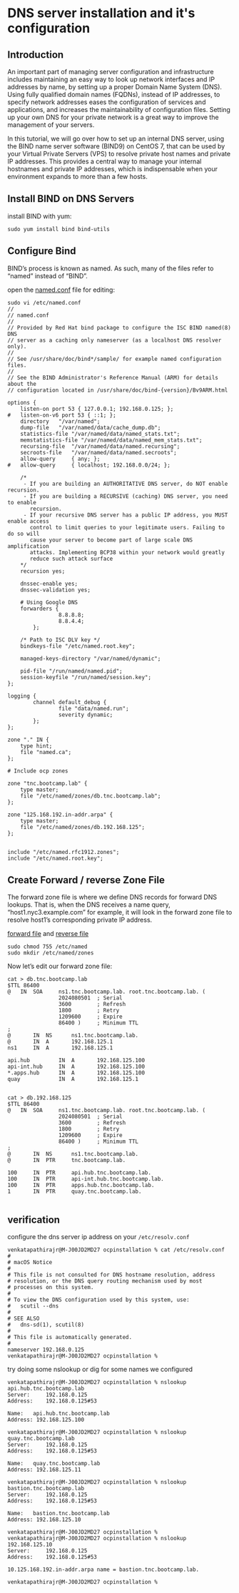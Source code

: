 # DNS server installation and it's configuration


## Introduction

An important part of managing server configuration and infrastructure includes maintaining an easy way to look up network interfaces and IP addresses by name, by setting up a proper Domain Name System (DNS). Using fully qualified domain names (FQDNs), instead of IP addresses, to specify network addresses eases the configuration of services and applications, and increases the maintainability of configuration files. Setting up your own DNS for your private network is a great way to improve the management of your servers.

In this tutorial, we will go over how to set up an internal DNS server, using the BIND name server software (BIND9) on CentOS 7, that can be used by your Virtual Private Servers (VPS) to resolve private host names and private IP addresses. This provides a central way to manage your internal hostnames and private IP addresses, which is indispensable when your environment expands to more than a few hosts.

## Install BIND on DNS Servers

install BIND with yum:
```
sudo yum install bind bind-utils
```
## Configure Bind

BIND’s process is known as named. As such, many of the files refer to “named” instead of “BIND”.

open the [named.conf](./files/named.conf) file for editing:



```
sudo vi /etc/named.conf
//
// named.conf
//
// Provided by Red Hat bind package to configure the ISC BIND named(8) DNS
// server as a caching only nameserver (as a localhost DNS resolver only).
//
// See /usr/share/doc/bind*/sample/ for example named configuration files.
//
// See the BIND Administrator's Reference Manual (ARM) for details about the
// configuration located in /usr/share/doc/bind-{version}/Bv9ARM.html

options {
	listen-on port 53 { 127.0.0.1; 192.168.0.125; };
#	listen-on-v6 port 53 { ::1; };
	directory 	"/var/named";
	dump-file 	"/var/named/data/cache_dump.db";
	statistics-file "/var/named/data/named_stats.txt";
	memstatistics-file "/var/named/data/named_mem_stats.txt";
	recursing-file  "/var/named/data/named.recursing";
	secroots-file   "/var/named/data/named.secroots";
	allow-query     { any; };
#	allow-query     { localhost; 192.168.0.0/24; };

	/*
	 - If you are building an AUTHORITATIVE DNS server, do NOT enable recursion.
	 - If you are building a RECURSIVE (caching) DNS server, you need to enable
	   recursion.
	 - If your recursive DNS server has a public IP address, you MUST enable access
	   control to limit queries to your legitimate users. Failing to do so will
	   cause your server to become part of large scale DNS amplification
	   attacks. Implementing BCP38 within your network would greatly
	   reduce such attack surface
	*/
	recursion yes;

	dnssec-enable yes;
	dnssec-validation yes;

	# Using Google DNS
	forwarders {
                8.8.8.8;
                8.8.4.4;
        };

	/* Path to ISC DLV key */
	bindkeys-file "/etc/named.root.key";

	managed-keys-directory "/var/named/dynamic";

	pid-file "/run/named/named.pid";
	session-keyfile "/run/named/session.key";
};

logging {
        channel default_debug {
                file "data/named.run";
                severity dynamic;
        };
};

zone "." IN {
	type hint;
	file "named.ca";
};

# Include ocp zones

zone "tnc.bootcamp.lab" {
    type master;
    file "/etc/named/zones/db.tnc.bootcamp.lab";
};

zone "125.168.192.in-addr.arpa" {
    type master;
    file "/etc/named/zones/db.192.168.125";
};


include "/etc/named.rfc1912.zones";
include "/etc/named.root.key";

```

## Create Forward / reverse Zone File

The forward zone file is where we define DNS records for forward DNS lookups. That is, when the DNS receives a name query, “host1.nyc3.example.com” for example, it will look in the forward zone file to resolve host1’s corresponding private IP address.

 [forward file](./files/named/zones/db.tnc.bootcamp.lab) and [reverse file](./files/named/zones/db.192.168.125)

```
sudo chmod 755 /etc/named
sudo mkdir /etc/named/zones
```

Now let’s edit our forward zone file:


```
cat > db.tnc.bootcamp.lab
$TTL 86400
@   IN  SOA     ns1.tnc.bootcamp.lab. root.tnc.bootcamp.lab. (
                2024080501  ; Serial
                3600        ; Refresh
                1800        ; Retry
                1209600     ; Expire
                86400 )     ; Minimum TTL
;
@       IN  NS      ns1.tnc.bootcamp.lab.
@       IN  A       192.168.125.1
ns1     IN  A       192.168.125.1

api.hub         IN  A       192.168.125.100
api-int.hub     IN  A       192.168.125.100
*.apps.hub      IN  A       192.168.125.100
quay            IN  A       192.168.125.1


cat > db.192.168.125
$TTL 86400
@   IN  SOA     ns1.tnc.bootcamp.lab. root.tnc.bootcamp.lab. (
                2024080501  ; Serial
                3600        ; Refresh
                1800        ; Retry
                1209600     ; Expire
                86400 )     ; Minimum TTL
;
@       IN  NS      ns1.tnc.bootcamp.lab.
@       IN  PTR     tnc.bootcamp.lab.

100     IN  PTR     api.hub.tnc.bootcamp.lab.
100     IN  PTR     api-int.hub.tnc.bootcamp.lab.
100     IN  PTR     apps.hub.tnc.bootcamp.lab.
1       IN  PTR     quay.tnc.bootcamp.lab.


```


## verification 

configure the dns server ip address on your `/etc/resolv.conf `

```
venkatapathirajr@M-J00JD2MD27 ocpinstallation % cat /etc/resolv.conf 
#
# macOS Notice
#
# This file is not consulted for DNS hostname resolution, address
# resolution, or the DNS query routing mechanism used by most
# processes on this system.
#
# To view the DNS configuration used by this system, use:
#   scutil --dns
#
# SEE ALSO
#   dns-sd(1), scutil(8)
#
# This file is automatically generated.
#
nameserver 192.168.0.125
venkatapathirajr@M-J00JD2MD27 ocpinstallation % 
```

try doing some nslookup or dig for some names we configured

```
venkatapathirajr@M-J00JD2MD27 ocpinstallation % nslookup api.hub.tnc.bootcamp.lab
Server:		192.168.0.125
Address:	192.168.0.125#53

Name:	api.hub.tnc.bootcamp.lab
Address: 192.168.125.100

venkatapathirajr@M-J00JD2MD27 ocpinstallation % nslookup quay.tnc.bootcamp.lab   
Server:		192.168.0.125
Address:	192.168.0.125#53

Name:	quay.tnc.bootcamp.lab
Address: 192.168.125.11

venkatapathirajr@M-J00JD2MD27 ocpinstallation % nslookup bastion.tnc.bootcamp.lab
Server:		192.168.0.125
Address:	192.168.0.125#53

Name:	bastion.tnc.bootcamp.lab
Address: 192.168.125.10

venkatapathirajr@M-J00JD2MD27 ocpinstallation %
venkatapathirajr@M-J00JD2MD27 ocpinstallation % nslookup 192.168.125.10          
Server:		192.168.0.125
Address:	192.168.0.125#53

10.125.168.192.in-addr.arpa	name = bastion.tnc.bootcamp.lab.

venkatapathirajr@M-J00JD2MD27 ocpinstallation % 
```